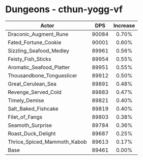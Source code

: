 # Dungeons - cthun-yogg-vf
| Actor | DPS | Increase |
|---|:---:|:---:|
|Draconic_Augment_Rune|90084|0.70%|
|Fated_Fortune_Cookie|90001|0.60%|
|Sizzling_Seafood_Medley|89961|0.56%|
|Feisty_Fish_Sticks|89954|0.55%|
|Aromatic_Seafood_Platter|89951|0.55%|
|Thousandbone_Tongueslicer|89912|0.50%|
|Great_Cerulean_Sea|89891|0.48%|
|Revenge_Served_Cold|89883|0.47%|
|Timely_Demise|89821|0.40%|
|Salt_Baked_Fishcake|89819|0.40%|
|Filet_of_Fangs|89803|0.38%|
|Seamoth_Surprise|89784|0.36%|
|Roast_Duck_Delight|89687|0.25%|
|Thrice_Spiced_Mammoth_Kabob|89613|0.17%|
|Base|89461|0.00%|
